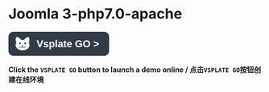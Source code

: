 # Joomla 3-php7.0-apache

<a href="https://www.vsplate.com/?docker-compose=https://github.com/vsplate/dcenvs/joomla/3-php7.0-apache"><img alt="VSPLATE GO" src="https://raw.githubusercontent.com/vsplate/images/master/vsgo_btn.png" width="200px"></a>

**Click the `VSPLATE GO` button to launch a demo online / 点击`VSPLATE GO`按钮创建在线环境**